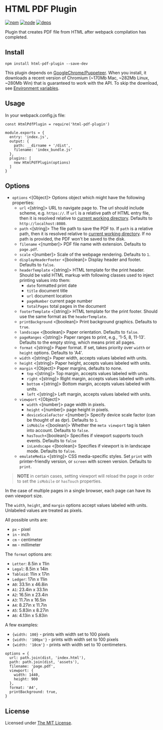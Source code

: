 HTML PDF Plugin
==========================

<!-- [START badges] -->
[![npm](https://img.shields.io/npm/v/html-pdf-plugin.svg)](https://npmjs.com/package/html-pdf-plugin) [![node](https://img.shields.io/node/v/html-pdf-plugin.svg)](https://nodejs.org) [![deps](https://david-dm.org/prisbre/html-pdf-plugin.svg)](https://david-dm.org/prisbre/html-pdf-plugin) 
<!-- [END badges] -->

Plugin that creates PDF file from HTML after webpack compilation has completed.

## Install

`npm install html-pdf-plugin --save-dev`

This plugin depends on [GoogleChrome/Puppeteer](https://github.com/GoogleChrome/Puppeteer). When you install, it downloads a recent version of Chromium (~170Mb Mac, ~282Mb Linux, ~280Mb Win) that is guaranteed to work with the API. To skip the download, see [Environment variables](https://github.com/GoogleChrome/puppeteer/blob/master/docs/api.md#environment-variables).

## Usage

In your webpack.config.js file:

```
const HtmlPdfPlugin = require('html-pdf-plugin')

module.exports = {
  entry: 'index.js',
  output: {
    path: __dirname + '/dist',
    filename: 'index_bundle.js'
  },
  plugins: [
    new HtmlPdfPlugin(options)
  ]
}
```

## Options

- `options` <[Object]> Options object which might have the following properties:
  - `url` <[string]> URL to navigate page to. The url should include scheme, e.g. `https://`. If `url` is a relative path of HTML entry file, then it is resolved relative to [current working directory](https://nodejs.org/api/process.html#process_process_cwd). Defaults to `http://localhost:8080`.
  - `path` <[string]> The file path to save the PDF to. If `path` is a relative path, then it is resolved relative to [current working directory](https://nodejs.org/api/process.html#process_process_cwd). If no path is provided, the PDF won't be saved to the disk.
  - `filename` <[number]> PDF file name with extension. Defaults to `page.pdf`.
  - `scale` <[number]> Scale of the webpage rendering. Defaults to `1`.
  - `displayHeaderFooter` <[boolean]> Display header and footer. Defaults to `false`.
  - `headerTemplate` <[string]> HTML template for the print header. Should be valid HTML markup with following classes used to inject printing values into them:
    - `date` formatted print date
    - `title` document title
    - `url` document location
    - `pageNumber` current page number
    - `totalPages` total pages in the document
  - `footerTemplate` <[string]> HTML template for the print footer. Should use the same format as the `headerTemplate`.
  - `printBackground` <[boolean]> Print background graphics. Defaults to `true`.
  - `landscape` <[boolean]> Paper orientation. Defaults to `false`.
  - `pageRanges` <[string]> Paper ranges to print, e.g., '1-5, 8, 11-13'. Defaults to the empty string, which means print all pages.
  - `format` <[string]> Paper format. If set, takes priority over `width` or `height` options. Defaults to 'A4'.
  - `width` <[string]> Paper width, accepts values labeled with units.
  - `height` <[string]> Paper height, accepts values labeled with units.
  - `margin` <[Object]> Paper margins, defaults to none.
    - `top` <[string]> Top margin, accepts values labeled with units.
    - `right` <[string]> Right margin, accepts values labeled with units.
    - `bottom` <[string]> Bottom margin, accepts values labeled with units.
    - `left` <[string]> Left margin, accepts values labeled with units.
  - `viewport` <[Object]>
    - `width` <[number]> page width in pixels.
    - `height` <[number]> page height in pixels.
    - `deviceScaleFactor` <[number]> Specify device scale factor (can be thought of as dpr). Defaults to `1`.
    - `isMobile` <[boolean]> Whether the `meta viewport` tag is taken into account. Defaults to `false`.
    - `hasTouch`<[boolean]> Specifies if viewport supports touch events. Defaults to `false`
    - `isLandscape` <[boolean]> Specifies if viewport is in landscape mode. Defaults to `false`.
  - `emulateMedia` <[string]> CSS media-specific styles. Set `print` with printer-friendly version, or `screen` with screen version. Defaults to `print`.

> **NOTE** in certain cases, setting viewport will reload the page in order to set the `isMobile` or `hasTouch` properties.

In the case of multiple pages in a single browser, each page can have its own viewport size.

The `width`, `height`, and `margin` options accept values labeled with units. Unlabeled values are treated as pixels.

All possible units are:
- `px` - pixel
- `in` - inch
- `cm` - centimeter
- `mm` - millimeter

The `format` options are:
- `Letter`: 8.5in x 11in
- `Legal`: 8.5in x 14in
- `Tabloid`: 11in x 17in
- `Ledger`: 17in x 11in
- `A0`: 33.1in x 46.8in
- `A1`: 23.4in x 33.1in
- `A2`: 16.5in x 23.4in
- `A3`: 11.7in x 16.5in
- `A4`: 8.27in x 11.7in
- `A5`: 5.83in x 8.27in
- `A6`: 4.13in x 5.83in

A few examples:
- `{width: 100}` - prints with width set to 100 pixels
- `{width: '100px'}` - prints with width set to 100 pixels
- `{width: '10cm'}` - prints with width set to 10 centimeters.

```
options = {
  url: path.join(dist, 'index.html'),
  path: path.join(dist, 'assets'),
  filename: 'page.pdf',
  viewport: {
    width: 1440,
    height: 900
  },
  format: 'A4',
  printBackground: true,
}
```

##	License

Licensed under [The MIT License](LICENSE).

